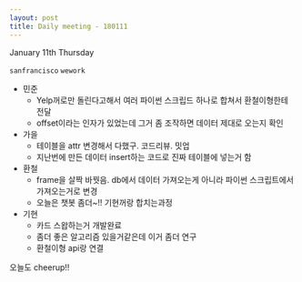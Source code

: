 ```yaml
---
layout: post
title: Daily meeting - 180111
---
```


January 11th Thursday

`sanfrancisco` `wework`

* 민준
	* Yelp꺼로만 돌린다고해서 여러 파이썬 스크립드 하나로 합쳐서 환철이형한테 전달
	* offset이라는 인자가 있었는데 그거 좀 조작하면 데이터 제대로 오는지 확인
* 가을
	* 테이블을 attr 변경해서 다했구. 코드리뷰. 밋업
	* 지난번에 만든 데이터 insert하는 코드로 진짜 테이블에 넣는거 함
* 환철
	* frame을 살짝 바꿧음. db에서 데이터 가져오는게 아니라 파이썬 스크립트에서 가져오는거로 변경
	* 오늘은 챗봇 좀더~!! 기현꺼랑 합치는과정
* 기현
	* 카드 스왑하는거 개발완료
	* 좀더 좋은 알고리즘 있을거같은데 이거 좀더 연구
	* 환철이형 api랑 연결

오늘도 cheerup!!
